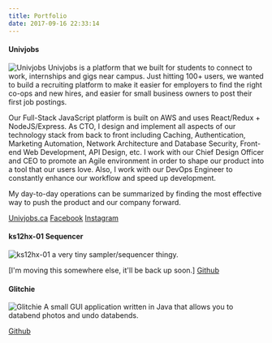 ```yaml
---
title: Portfolio
date: 2017-09-16 22:33:14
---
```


#### Univjobs
![Univjobs](/images/proj/univjobs.png "Univjobs.")
Univjobs is a platform that we built for students to connect to work, internships and gigs near campus. Just hitting 100+ users, we wanted to build a recruiting platform to make it easier for employers to find the right co-ops and new hires, and easier for small business owners to post their first job postings.

Our Full-Stack JavaScript platform is built on AWS and uses React/Redux + NodeJS/Express. As CTO, I design and implement all aspects of our technology stack from back to front including Caching, Authentication, Marketing Automation, Network Architecture and Database Security, Front-end Web Development, API Design, etc. I work with our Chief Design Officer and CEO to promote an Agile environment in order to shape our product into a tool that our users love. Also, I work with our DevOps Engineer to constantly enhance our workflow and speed up development.

My day-to-day operations can be summarized by finding the most effective way to push the product and our company forward.

[Univjobs.ca](https://univjobs.ca)
[Facebook](https://facebook.com/univjobs/)
[Instagram](https://instagram.com/univjobs)

#### ks12hx-01 Sequencer
![ks12hx-01](/images/proj/ks12hx.png "This is one dope sampler.")
a very tiny sampler/sequencer thingy.

[I'm moving this somewhere else, it'll be back up soon.]
[Github](https://github.com/stemmlerjs/mini-sampler)

#### Glitchie
![Glitchie](/images/proj/glitchie.jpg "Glitchie app.")
A small GUI application written in Java that allows you to databend photos and undo databends.

[Github](https://github.com/stemmlerjs/Glitch-Pond)
